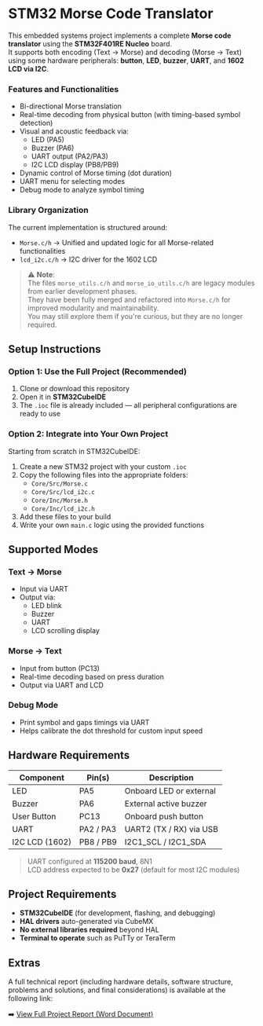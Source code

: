 # STM32 Morse Code Translator  
This embedded systems project implements a complete **Morse code translator** using the **STM32F401RE Nucleo** board.  
It supports both encoding (Text → Morse) and decoding (Morse → Text) using some hardware peripherals: **button**, **LED**, **buzzer**, **UART**, and **1602 LCD via I2C**.



###  Features and Functionalities
- Bi-directional Morse translation
- Real-time decoding from physical button (with timing-based symbol detection)
- Visual and acoustic feedback via:
  - LED (PA5)
  - Buzzer (PA6)
  - UART output (PA2/PA3)
  - I2C LCD display (PB8/PB9)
- Dynamic control of Morse timing (dot duration)
- UART menu for selecting modes
- Debug mode to analyze symbol timing


###  Library Organization

The current implementation is structured around:

- `Morse.c/h` → Unified and updated logic for all Morse-related functionalities  
- `lcd_i2c.c/h` → I2C driver for the 1602 LCD

> ⚠️ **Note**:  
> The files `morse_utils.c/h` and `morse_io_utils.c/h` are legacy modules from earlier development phases.  
> They have been fully merged and refactored into `Morse.c/h` for improved modularity and maintainability.  
> You may still explore them if you're curious, but they are no longer required.



##  Setup Instructions

### Option 1: Use the Full Project (Recommended)

1. Clone or download this repository
2. Open it in **STM32CubeIDE**
3. The `.ioc` file is already included — all peripheral configurations are ready to use


### Option 2: Integrate into Your Own Project

Starting from scratch in STM32CubeIDE:

1. Create a new STM32 project with your custom `.ioc`
2. Copy the following files into the appropriate folders:
   - `Core/Src/Morse.c`
   - `Core/Src/lcd_i2c.c`
   - `Core/Inc/Morse.h`
   - `Core/Inc/lcd_i2c.h`
3. Add these files to your build
4. Write your own `main.c` logic using the provided functions



##  Supported Modes

###  Text → Morse
- Input via UART
- Output via:
  - LED blink
  - Buzzer
  - UART
  - LCD scrolling display

###  Morse → Text
- Input from button (PC13)
- Real-time decoding based on press duration
- Output via UART and LCD

###  Debug Mode
- Print symbol and gaps timings via UART
- Helps calibrate the dot threshold for custom input speed



##  Hardware Requirements

| Component          | Pin(s)         | Description                  |
|-------------------|----------------|------------------------------|
| LED               | PA5            | Onboard LED or external      |
| Buzzer            | PA6            | External active buzzer       |
| User Button       | PC13           | Onboard push button          |
| UART              | PA2 / PA3      | UART2 (TX / RX) via USB      |
| I2C LCD (1602)    | PB8 / PB9      | I2C1_SCL / I2C1_SDA          |

> UART configured at **115200 baud**, 8N1  
> LCD address expected to be **0x27** (default for most I2C modules)



##  Project Requirements

- **STM32CubeIDE** (for development, flashing, and debugging)
- **HAL drivers** auto-generated via CubeMX
- **No external libraries required** beyond HAL
- **Terminal to operate** such as PuTTy or TeraTerm 


## Extras

A full technical report (including hardware details, software structure, problems and solutions, and final considerations) is available at the following link:

➡️ [View Full Project Report (Word Document)](https://uniroma3-my.sharepoint.com/:w:/g/personal/nik_vitali_stud_uniroma3_it/EdLvl1YhtG5Mnz2qMNDI98cBlhqbKrtx-U_R7HBXcIzhtA?e=VL1X2D)




